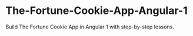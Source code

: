 # The-Fortune-Cookie-App-Angular-1
Build The Fortune Cookie App in Angular 1 with step-by-step lessons.
